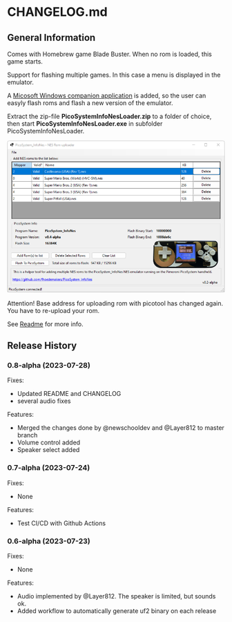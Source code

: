 # CHANGELOG.md

## General Information

Comes with Homebrew game Blade Buster. When no rom is loaded, this game starts.

Support for flashing multiple games. In this case a menu is displayed in the emulator.

A [Micosoft Windows companion application](https://github.com/fhoedemakers/PicoSystemInfoNesLoader) is added, so the user can easyly flash roms and flash a new version of the emulator.  

Extract the zip-file **PicoSystemInfoNesLoader.zip** to a folder of choice, then start **PicoSystemInfoNesLoader.exe** in subfolder PicoSystemInfoNesLoader.

![Screenshot](https://github.com/fhoedemakers/PicoSystemInfoNesLoader/blob/master/assets/Screen.png)

Attention! Base address for uploading rom with picotool has changed again. You have to re-upload your rom.

See [Readme](https://github.com/fhoedemakers/PicoSystem_InfoNes/blob/master/README.md) for more info.

## Release History

### 0.8-alpha (2023-07-28)

Fixes:

- Updated README and CHANGELOG
- several audio fixes

Features:

- Merged the changes done by @newschooldev and @Layer812 to master branch
- Volume control added
- Speaker select added

### 0.7-alpha (2023-07-24)

Fixes:

 - None

Features:

- Test CI/CD with Github Actions

### 0.6-alpha (2023-07-23)

Fixes:

 - None
 
Features:

 - Audio implemented by @Layer812. The speaker is limited, but sounds ok.
 - Added workflow to automatically generate uf2 binary on each release
